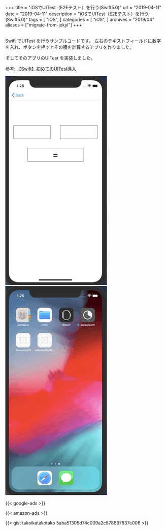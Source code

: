 +++
title = "iOSでUITest（E2Eテスト）を行う(Swift5.0)"
url = "2019-04-11"
date = "2019-04-11"
description = "iOSでUITest（E2Eテスト）を行う(Swift5.0)"
tags = [
    "iOS",
]
categories = [
    "iOS",
]
archives = "2019/04"
aliases = ["migrate-from-jekyl"]
+++

<br>
Swift でUITest を行うサンプルコードです。  
左右のテキストフィールドに数字を入れ、ボタンを押すとその積を計算するアプリを作りました。  

そしてそのアプリのUITest を実装しました。  

参考: [【Swift】初めてのUITest導入](https://qiita.com/taji-taji/items/c00e5b94376c37f17443)

![alt](1.gif)
![alt](2.gif)

<!-- Google Ads -->
{{< google-ads >}}

<!-- Amazon Ads -->
{{< amazon-ads >}}

{{< gist takoikatakotako 5aba51305d74c009a2c878897837e006 >}}
